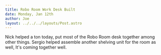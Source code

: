 ```yaml
---
title: Robo Room Work Desk Built
date: Monday, Jan 12th
author: Joe
layout: ../../../layouts/Post.astro
---
```


Nick helped a ton today,  put most of the Robo Room desk together among other things.   Sergio helped assemble another shelving unit for the room as well,  It's coming together well.
